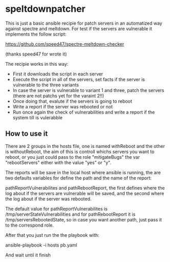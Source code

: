 # speltdownpatcher

This is just a basic ansible recipie for patch servers in an automatized way against spectre and meltdown.
For test if the servers are vulnerable it implements the follow script:

https://github.com/speed47/spectre-meltdown-checker

(thanks speed47 for wrote it)

The recipie works in this way:

- First it downloads the script in each server
- Execute the script in all of the servers, set facts if the server is vulnerable to the three variants
- In case the server is vulnerable to variant 1 and three, patch the servers (there are not patchs yet for the varaint 2!!)
- Once doing that, evalute if the servers is going to reboot
- Write a report if the server was rebooted or not
- Run once again the check of vulnerabilities and write a report if the system till is vulerabble

## How to use it

There are 2 groups in the hosts file, one is named withReboot and the other is withoutReboot, the aim of this is controll whichs servers you want to reboot, or you just could pass to the role "mitigateBugs" the var "rebootServers" either with the value "yes" or "y".

The reports will be save in the local host where ansible is running, the are two defaults variables for define the path and the name of the report:

pathReportVulnerabilites and pathRebootReport, the first defines where the log about if the servers are vulnerable will be saved, and the second where the log about if the server was rebooted.

The default value for pathReportVulnerabilites is /tmp/serverStateVulnerabilities and for pathRebootReport it is /tmp/serversRebootedState, so in case you want another path, just pass it to the correspond role.

After that you just run the the playbook with:

ansible-playbook -i hosts pb.yaml

And wait until it finish
